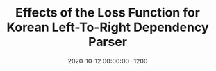 ---
title:          "Effects of the Loss Function for Korean Left-To-Right Dependency Parser"
date:           2020-10-12 00:00:00 -1200
selected:       false
pub:            "HCLT 2020"
pub_date:       "2020"
cover:          /assets/images/covers/cover3.jpg
authors:
- Jinu Lee
- Maengsik Choi
- Chunghee Lee
- Yeonsoo Lee
links:
  Paper: https://koreascience.kr/article/CFKO202030060889868.pdf
---